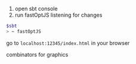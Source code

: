 1. open sbt console
2. run fastOptJS listening for changes
```bash
$sbt
> ~ fastOptJS
```


go to `localhost:12345/index.html` in your browser

combinators for graphics